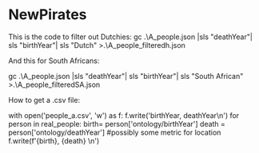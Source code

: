 # NewPirates

This is the code to filter out Dutchies:
 gc .\A_people.json |sls "deathYear"| sls "birthYear"| sls "Dutch" >.\A_people_filteredh.json
 
 And this for South Africans:
 
  gc .\A_people.json |sls "deathYear"| sls "birthYear"| sls "South African" >.\A_people_filteredSA.json

How to get a .csv file:

   with open('people_a.csv', 'w') as f:
    f.write('birthYear, deathYear\n')
    for person in real_people:
        birth= person['ontology/birthYear']
        death = person['ontology/deathYear']
        #possibly some metric for location
        f.write(f'{birth}, {death} \n')
